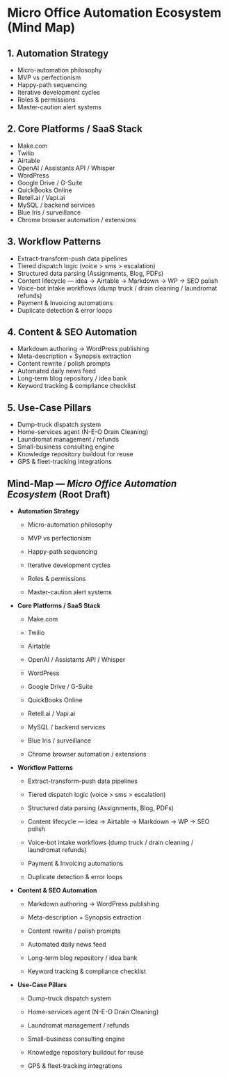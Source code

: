 # Micro Office Automation Ecosystem (Mind Map)

## 1. Automation Strategy

- Micro-automation philosophy
- MVP vs perfectionism
- Happy-path sequencing
- Iterative development cycles
- Roles & permissions
- Master-caution alert systems

## 2. Core Platforms / SaaS Stack

- Make.com
- Twilio
- Airtable
- OpenAI / Assistants API / Whisper
- WordPress
- Google Drive / G-Suite
- QuickBooks Online
- Retell.ai / Vapi.ai
- MySQL / backend services
- Blue Iris / surveillance
- Chrome browser automation / extensions

## 3. Workflow Patterns

- Extract-transform-push data pipelines
- Tiered dispatch logic (voice > sms > escalation)
- Structured data parsing (Assignments, Blog, PDFs)
- Content lifecycle — idea → Airtable → Markdown → WP → SEO polish
- Voice-bot intake workflows (dump truck / drain cleaning / laundromat refunds)
- Payment & Invoicing automations
- Duplicate detection & error loops

## 4. Content & SEO Automation

- Markdown authoring → WordPress publishing
- Meta-description + Synopsis extraction
- Content rewrite / polish prompts
- Automated daily news feed
- Long-term blog repository / idea bank
- Keyword tracking & compliance checklist

## 5. Use-Case Pillars

- Dump-truck dispatch system
- Home-services agent (N-E-O Drain Cleaning)
- Laundromat management / refunds
- Small-business consulting engine
- Knowledge repository buildout for reuse
- GPS & fleet-tracking integrations

## **Mind-Map — *Micro Office Automation Ecosystem* (Root Draft)**

- **Automation Strategy**
  
  - Micro-automation philosophy
  
  - MVP vs perfectionism
  
  - Happy-path sequencing
  
  - Iterative development cycles
  
  - Roles & permissions
  
  - Master-caution alert systems

- **Core Platforms / SaaS Stack**
  
  - Make.com
  
  - Twilio
  
  - Airtable
  
  - OpenAI / Assistants API / Whisper
  
  - WordPress
  
  - Google Drive / G-Suite
  
  - QuickBooks Online
  
  - Retell.ai / Vapi.ai
  
  - MySQL / backend services
  
  - Blue Iris / surveillance
  
  - Chrome browser automation / extensions

- **Workflow Patterns**
  
  - Extract-transform-push data pipelines
  
  - Tiered dispatch logic (voice > sms > escalation)
  
  - Structured data parsing (Assignments, Blog, PDFs)
  
  - Content lifecycle — idea → Airtable → Markdown → WP → SEO polish
  
  - Voice-bot intake workflows (dump truck / drain cleaning / laundromat refunds)
  
  - Payment & Invoicing automations
  
  - Duplicate detection & error loops

- **Content & SEO Automation**
  
  - Markdown authoring → WordPress publishing
  
  - Meta-description + Synopsis extraction
  
  - Content rewrite / polish prompts
  
  - Automated daily news feed
  
  - Long-term blog repository / idea bank
  
  - Keyword tracking & compliance checklist

- **Use-Case Pillars**
  
  - Dump-truck dispatch system
  
  - Home-services agent (N-E-O Drain Cleaning)
  
  - Laundromat management / refunds
  
  - Small-business consulting engine
  
  - Knowledge repository buildout for reuse
  
  - GPS & fleet-tracking integrations
